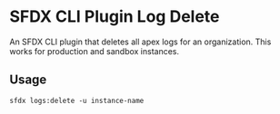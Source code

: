# SFDX CLI Plugin Log Delete

An SFDX CLI plugin that deletes all apex logs for an organization. This works for production and sandbox instances.

## Usage

``` sfdx logs:delete -u instance-name ```